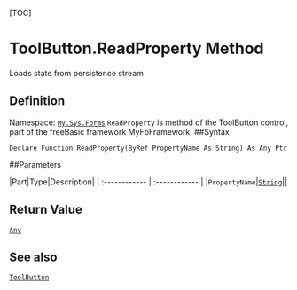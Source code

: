 [TOC]
# ToolButton.ReadProperty Method
Loads state from persistence stream
## Definition
Namespace: [`My.Sys.Forms`](My.Sys.Forms.md)
`ReadProperty` is method of the ToolButton control, part of the freeBasic framework MyFbFramework.
##Syntax
```freeBasic
Declare Function ReadProperty(ByRef PropertyName As String) As Any Ptr
```

##Parameters

|Part|Type|Description|
| :------------ | :------------ |
|`PropertyName`|[`String`]("https://www.freebasic.net/wiki/KeyPgString")||

## Return Value
[`Any`]("https://www.freebasic.net/wiki/KeyPgAny")
## See also
[`ToolButton`](ToolButton.md)
